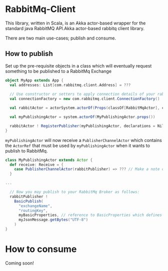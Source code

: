 # RabbitMq-Client

This library, written in Scala, is an Akka actor-based wrapper for the standard java RabbitMQ API.Akka actor-based rabbitq client library.

There are two main use-cases; publish and consume.

## How to publish
    
Set up the pre-requisite objects in a class which will eventually request something to be published to a RabbitMq Exchange 
    
```scala
object MyApp extends App {
  val addresses: List[com.rabbitmq.client.Address] = ???
    
  // Use constructor or setters to apply connection details of your rabbit broker. 
  val connectionFactory = new com.rabbitmq.client.ConnectionFactory() 

  val rabbitActor = actorSystem.actorOf(Props(classOf[RabbitMqActor], connectionFactory, addresses), "my-rabbitmq-actor")

  val myPublishingActor = system.actorOf(MyPublishingActor.props())

  rabbitActor ! RegisterPublisher(myPublishingActor, declarations = Nil, publisherConfirms = false)
}
```

```myPublishingActor``` will now receive a ```PublisherChannelActor``` which contains the ```ActorRef``` that must be used by ```myPublishingActor``` when it wants to publish to RabbitMq. 

```scala
class MyPublishingActor extends Actor {
  def receive: Receive = {
    case PublisherChannelActor(rabbitPublisher) => ??? // Make a note of this actorRef
  }

...

  // Now you may publish to your RabbitMq Broker as follows:
  rabbitPublisher !
    BasicPublish(
      "exchangeName",
      "routingKey",
      myBasicProperties, // reference to BasicProperties which defines AMQP Headers
      myJsonMessage.getBytes("UTF-8")
    )
}
```        

# How to consume
Coming soon!
